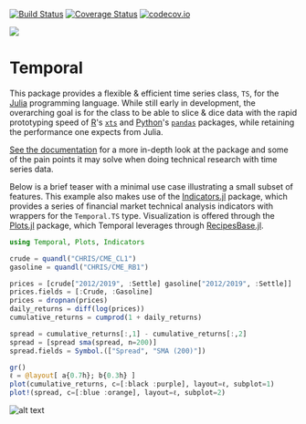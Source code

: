 [![Build Status](https://travis-ci.org/dysonance/Temporal.jl.svg?branch=master)](https://travis-ci.org/dysonance/Temporal.jl)
[![Coverage Status](https://coveralls.io/repos/github/dysonance/Temporal.jl/badge.svg?branch=master)](https://coveralls.io/github/dysonance/Temporal.jl?branch=master)
[![codecov.io](http://codecov.io/github/dysonance/Temporal.jl/coverage.svg?branch=master)](http://codecov.io/github/dysonance/Temporal.jl?branch=master)

[![](https://img.shields.io/badge/docs-latest-blue.svg)](https://dysonance.github.io/Temporal.jl/latest)

# Temporal
This package provides a flexible & efficient time series class, `TS`, for the [Julia](http://julialang.org/) programming language. While still early in development, the overarching goal is for the class to be able to slice & dice data with the rapid prototyping speed of [R](https://www.r-project.org/)'s [`xts`](https://github.com/joshuaulrich/xts) and [Python](https://www.python.org/)'s [`pandas`](http://pandas.pydata.org/) packages, while retaining the performance one expects from Julia.

[See the documentation](http://dysonance.github.io/Temporal.jl/latest/) for a more in-depth look at the package and some of the pain points it may solve when doing technical research with time series data.

Below is a brief teaser with a minimal use case illustrating a small subset of features. This example also makes use of the [Indicators.jl](https://github.com/dysonance/Indicators.jl) package, which provides a series of financial market technical analysis indicators with wrappers for the `Temporal.TS` type. Visualization is offered through the [Plots.jl](http://docs.juliaplots.org/latest/) package, which Temporal leverages through [RecipesBase.jl](https://github.com/JuliaPlots/RecipesBase.jl).

```julia
using Temporal, Plots, Indicators

crude = quandl("CHRIS/CME_CL1")
gasoline = quandl("CHRIS/CME_RB1")

prices = [crude["2012/2019", :Settle] gasoline["2012/2019", :Settle]]
prices.fields = [:Crude, :Gasoline]
prices = dropnan(prices)
daily_returns = diff(log(prices))
cumulative_returns = cumprod(1 + daily_returns)

spread = cumulative_returns[:,1] - cumulative_returns[:,2]
spread = [spread sma(spread, n=200)]
spread.fields = Symbol.(["Spread", "SMA (200)"])

gr()
ℓ = @layout[ a{0.7h}; b{0.3h} ]
plot(cumulative_returns, c=[:black :purple], layout=ℓ, subplot=1)
plot!(spread, c=[:blue :orange], layout=ℓ, subplot=2)
```

![alt text](https://raw.githubusercontent.com/dysonance/Temporal.jl/master/examples/crack_spread.png)
